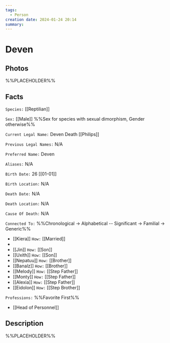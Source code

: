 ```yaml
---
tags:
  - Person
creation date: 2024-01-24 20:14
summary:
---
```

# Deven

## Photos

%%PLACEHOLDER%%

## Facts

`Species:` [[Reptilian]]

`Sex:` [[Male]] %%Sex for species with sexual dimorphism, Gender otherwise%%

`Current Legal Name:` Deven Death [[Philips]]

`Previous Legal Names:` N/A

`Preferred Name:` Deven

`Aliases:` N/A

`Birth Date:` 26 [[01-01]]

`Birth Location:` N/A

`Death Date:` N/A

`Death Location:` N/A

`Cause Of Death:` N/A

`Connected To:` %%Chronological -> Alphabetical -- Significant -> Familial -> Generic%%
- [[Kiera]] `How:` [[Married]]
- 
- [[Jin]] `How:` [[Son]]
- [[Uxith]] `How:` [[Son]]
- [[Nepatuu]] `How:` [[Brother]]
- [[Banalz]] `How:` [[Brother]]
- [[Melody]] `How:` [[Step Father]]
- [[Monty]] `How:` [[Step Father]]
- [[Alexia]] `How:` [[Step Father]]
- [[Eidolon]] `How:` [[Step Brother]]

`Professions:` %%Favorite First%%
- [[Head of Personnel]]

## Description

%%PLACEHOLDER%%

